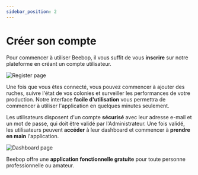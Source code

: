```yaml
---
sidebar_position: 2
---
```


# Créer son compte

Pour commencer à utiliser Beebop, il vous suffit de vous **inscrire** sur notre plateforme en créant un compte utilisateur.

![Register page](/img/register.png)

Une fois que vous êtes connecté, vous pouvez commencer à ajouter des ruches, suivre l'état de vos colonies et surveiller les performances de votre production. Notre interface **facile d'utilisation** vous permettra de commencer à utiliser l'application en quelques minutes seulement.

Les utilisateurs disposent d'un compte **sécurisé** avec leur adresse e-mail et un mot de passe, qui doit être validé par l'Administrateur. Une fois validé, les utilisateurs peuvent **accéder** à leur dashboard et commencer à **prendre en main** l'application.

![Dashboard page](/img/dashboard.png)

Beebop offre une **application fonctionnelle gratuite** pour toute personne professionnelle ou amateur.
